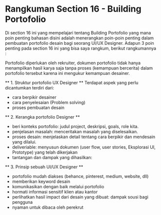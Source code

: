 # Rangkuman Section 16 - Building Portofolio
Di section 16 ini yang mempelajari tentang Building Portofolio yang mana poin penting bahasan disini adalah menerangkan poin-poin penting dalam pembuatan portofolio desain bagi seorang UI/UX Designer. Adapun 3 poin penting pada section 16 ini yang bisa saya rangkum, berikut rangkumannya :

Portofolio diperlukan oleh rekruiter, dokumen portofolio tidak hanya menampilkan hasil karya saja tanpa proses (kemampuan bercerita) dalam portofolio tersebut karena ini mengukur kemampuan desainer.

** 1. Struktur portofolio UX Designer **
Terdapat aspek yang perlu dicantumkan terdiri dari:
- cara berpikir desainer
- cara penyelesaian (Problem solving)
- proses pembuatan desain


** 2. Kerangka portofolio Designer **
- beri konteks portofolio: judul project, deskripsi, goals, role kita.
- penjelasan masalah: menceritakan masalah yang diselesaikan.
- proses desain: menjelaskan detail tentang cara berpikir dan mendesain yang dilalui.
- deliveriable: menyusun dokumen (user flow, user stories, Eksplorasi UI, Prototype) yang telah dikerjakan
- tantangan dan dampak yang dihasilkan: 


** 3. Prinsip sebuah UI/UX Designer **
- portofolio mudah diakses (behance, pinterest, medium, website, dll)
- memberikan keyword desain
- komunikasikan dengan baik melalui portofolio
- hormati informasi sensitif klien atau kantor
- perlihatkan hasil impact dari desain yang dibuat: dampak sousi bagi pengguna
- nyaman untuk dibaca oleh perekrut
